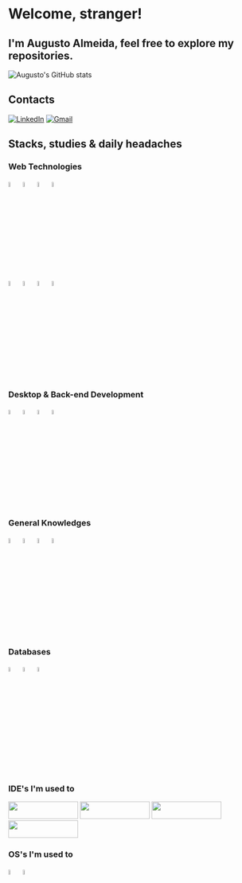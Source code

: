 # Welcome, stranger!
## I'm Augusto Almeida, feel free to explore my repositories.

![Augusto's GitHub stats](https://github-readme-stats.vercel.app/api?username=AuggieAlmeida&show_icons=true&theme=merko)

## Contacts
[![LinkedIn](https://img.shields.io/badge/LinkedIn-0077B5?style=for-the-badge&logo=linkedin&logoColor=white)](https://www.linkedin.com/in/augustobalmeida/)
[![Gmail](https://img.shields.io/badge/Gmail-D14836?style=for-the-badge&logo=gmail&logoColor=white)](mailto:augustob.almeida12@gmail.com)


## Stacks, studies & daily headaches

<div style="display: inline_block">
    <h3>Web Technologies</h3>
       <img src="https://cdn.jsdelivr.net/gh/devicons/devicon/icons/html5/html5-original.svg" width = 5%/>
        <img src="https://cdn.jsdelivr.net/gh/devicons/devicon/icons/css3/css3-original.svg" width = 5%/>
        <img src="https://cdn.jsdelivr.net/gh/devicons/devicon/icons/javascript/javascript-original.svg" width = 5%/>
        <img src="https://cdn.jsdelivr.net/gh/devicons/devicon/icons/php/php-original.svg" width = 5%/><br/>
        <img src="https://cdn.jsdelivr.net/gh/devicons/devicon/icons/bootstrap/bootstrap-original.svg" width = 5%/>
        <img src="https://cdn.jsdelivr.net/gh/devicons/devicon/icons/vuejs/vuejs-original.svg" width = 5%/>
        <img src="https://cdn.jsdelivr.net/gh/devicons/devicon/icons/react/react-original.svg" width = 5%/>
        <img src="https://cdn.jsdelivr.net/gh/devicons/devicon/icons/graphql/graphql-plain.svg" width = 5%//>
    <h3>Desktop & Back-end Development</h3>
        <img src="https://cdn.jsdelivr.net/gh/devicons/devicon/icons/java/java-original.svg" width = 5%/>
        <img src="https://cdn.jsdelivr.net/gh/devicons/devicon/icons/python/python-original.svg" width = 5%/>
        <img src="https://cdn.jsdelivr.net/gh/devicons/devicon/icons/nodejs/nodejs-original.svg" width = 5%/>
        <img src="https://cdn.jsdelivr.net/gh/devicons/devicon/icons/go/go-original-wordmark.svg" width = 5%/>
    <h3>General Knowledges</h3>
        <img src="https://cdn.jsdelivr.net/gh/devicons/devicon/icons/c/c-original.svg" width = 5%/>   
        <img src="https://cdn.jsdelivr.net/gh/devicons/devicon/icons/arduino/arduino-original.svg" width = 5%/>
        <img src="https://cdn.jsdelivr.net/gh/devicons/devicon/icons/docker/docker-original.svg" width = 5%/>
        <img src="https://cdn.jsdelivr.net/gh/devicons/devicon/icons/selenium/selenium-original.svg" width = 5%/>
    <h3>Databases</h3>
            <img src="https://cdn.jsdelivr.net/gh/devicons/devicon/icons/mysql/mysql-original-wordmark.svg" width = 5%/>
            <img src="https://cdn.jsdelivr.net/gh/devicons/devicon/icons/postgresql/postgresql-original-wordmark.svg" width = 5%/>
            <img src="https://cdn.jsdelivr.net/gh/devicons/devicon/icons/microsoftsqlserver/microsoftsqlserver-plain-wordmark.svg" width = 5%/>
    <h1>
    <h3>IDE's I'm used to</h3>
        <img src="https://img.shields.io/badge/PyCharm-000000.svg?&style=for-the-badge&logo=PyCharm&logoColor=white" width=140px height=35px/>
        <img src="https://img.shields.io/badge/sublime_text-%23575757.svg?&style=for-the-badge&logo=sublime-text&logoColor=important" width=140px height=35px/>
        <img src="https://img.shields.io/badge/Visual_Studio-5C2D91?style=for-the-badge&logo=visual%20studio&logoColor=white" width=140px height=35px>
        <img src="https://img.shields.io/badge/IntelliJ_IDEA-000000.svg?style=for-the-badge&logo=intellij-idea&logoColor=white" width=140px height=35px>
    <h3>OS's I'm used to</h3>
        <img src="https://cdn.jsdelivr.net/gh/devicons/devicon/icons/windows8/windows8-original.svg" width = 5%/>
        <img src="https://cdn.jsdelivr.net/gh/devicons/devicon/icons/linux/linux-original.svg" width = 5%/>
</div>




